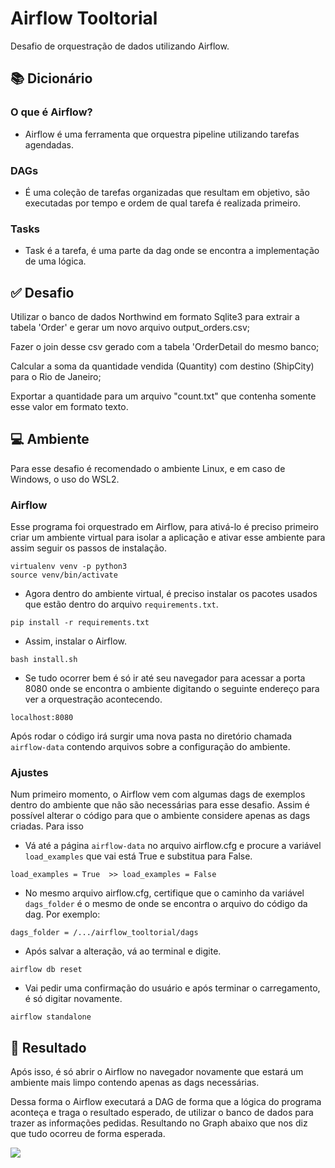 # Airflow Tooltorial
Desafio de orquestração de dados utilizando Airflow.


## :books:	 Dicionário

### O que é Airflow?
- Airflow é uma ferramenta que orquestra pipeline utilizando tarefas agendadas.

### DAGs
- É uma coleção de tarefas organizadas que resultam em objetivo, são executadas por tempo e ordem de qual tarefa é realizada primeiro.

### Tasks
- Task é a tarefa, é uma parte da dag onde se encontra a implementação de uma lógica.

## :white_check_mark:	 Desafio
Utilizar o banco de dados Northwind em formato Sqlite3 para extrair a tabela 'Order' e gerar um novo arquivo output_orders.csv;

Fazer o join desse csv gerado com a tabela 'OrderDetail do mesmo banco;

Calcular a soma da quantidade vendida (Quantity) com destino (ShipCity) para o Rio de Janeiro;

Exportar a quantidade para um arquivo "count.txt" que contenha somente esse valor em formato texto.


## :computer:	 Ambiente

Para esse desafio é recomendado o ambiente Linux, e em caso de Windows, o uso do WSL2.

### Airflow

Esse programa foi orquestrado em Airflow, para ativá-lo é preciso primeiro criar um ambiente virtual para isolar a aplicação e ativar esse ambiente para assim seguir os passos de instalação.

```
virtualenv venv -p python3
source venv/bin/activate
```

- Agora dentro do ambiente virtual, é preciso instalar os pacotes usados que estão dentro do arquivo `requirements.txt`.
```
pip install -r requirements.txt
```

- Assim, instalar o Airflow.
```
bash install.sh
```

- Se tudo ocorrer bem é só ir até seu navegador para acessar a porta 8080 onde se encontra o ambiente digitando o seguinte endereço para ver a orquestração acontecendo.
```
localhost:8080
```

Após rodar o código irá surgir uma nova pasta no diretório chamada `airflow-data` contendo arquivos sobre a configuração do ambiente.

### Ajustes
Num primeiro momento, o Airflow vem com algumas dags de exemplos dentro do ambiente que não são necessárias para esse desafio. Assim é possível alterar o código para que o ambiente considere apenas as dags criadas. Para isso

- Vá até a página `airflow-data` no arquivo airflow.cfg e procure a variável `load_examples` que vai está True e substitua para False.
```
load_examples = True  >> load_examples = False
```

- No mesmo arquivo airflow.cfg, certifique que o caminho da variável `dags_folder` é o mesmo de onde se encontra o arquivo do código da dag. Por exemplo:
```
dags_folder = /.../airflow_tooltorial/dags
```

- Após salvar a alteração, vá ao terminal e digite.
```
airflow db reset
```
- Vai pedir uma confirmação do usuário e após terminar o carregamento, é só digitar novamente.
```
airflow standalone
```

## :rocket:	 Resultado
Após isso, é só abrir o Airflow no navegador novamente que estará um ambiente mais limpo contendo apenas as dags necessárias.

Dessa forma o Airflow executará a DAG de forma que a lógica do programa aconteça e traga o resultado esperado, de utilizar o banco de dados para trazer as informações pedidas. Resultando no Graph abaixo que nos diz que tudo ocorreu de forma esperada. 

<img src= "https://github.com/lurodig/db_airflowtool/blob/main/dag_image.png?raw=true">
